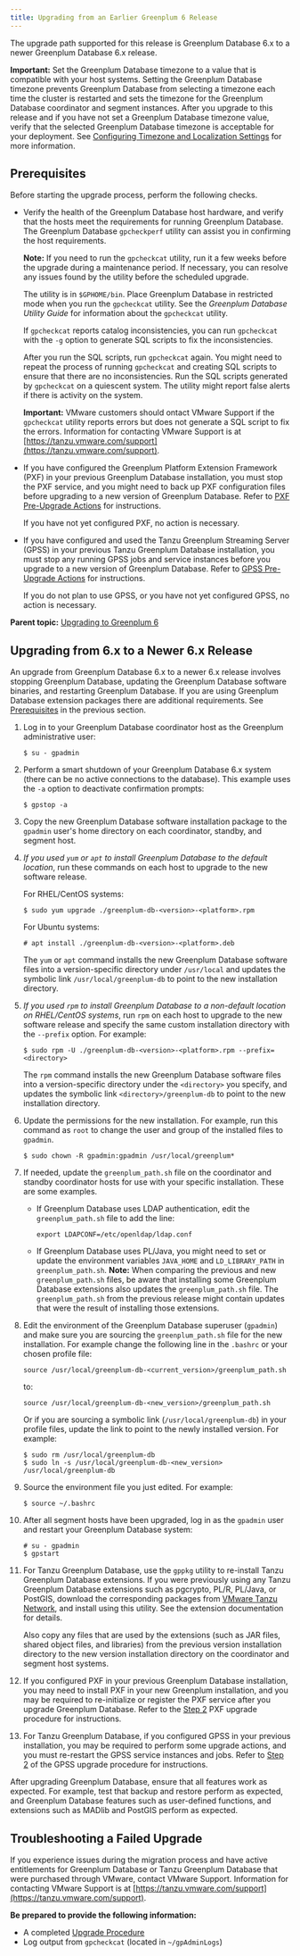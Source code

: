 ```yaml
---
title: Upgrading from an Earlier Greenplum 6 Release 
---
```


The upgrade path supported for this release is Greenplum Database 6.x to a newer Greenplum Database 6.x release.

**Important:** Set the Greenplum Database timezone to a value that is compatible with your host systems. Setting the Greenplum Database timezone prevents Greenplum Database from selecting a timezone each time the cluster is restarted and sets the timezone for the Greenplum Database coordinator and segment instances. After you upgrade to this release and if you have not set a Greenplum Database timezone value, verify that the selected Greenplum Database timezone is acceptable for your deployment. See [Configuring Timezone and Localization Settings](localization.html) for more information.

## <a id="gpdb_prereq"></a>Prerequisites 

Before starting the upgrade process, perform the following checks.

-   Verify the health of the Greenplum Database host hardware, and verify that the hosts meet the requirements for running Greenplum Database. The Greenplum Database `gpcheckperf` utility can assist you in confirming the host requirements.

    **Note:** If you need to run the `gpcheckcat` utility, run it a few weeks before the upgrade during a maintenance period. If necessary, you can resolve any issues found by the utility before the scheduled upgrade.

    The utility is in `$GPHOME/bin`. Place Greenplum Database in restricted mode when you run the `gpcheckcat` utility. See the *Greenplum Database Utility Guide* for information about the `gpcheckcat` utility.

    If `gpcheckcat` reports catalog inconsistencies, you can run `gpcheckcat` with the `-g` option to generate SQL scripts to fix the inconsistencies.

    After you run the SQL scripts, run `gpcheckcat` again. You might need to repeat the process of running `gpcheckcat` and creating SQL scripts to ensure that there are no inconsistencies. Run the SQL scripts generated by `gpcheckcat` on a quiescent system. The utility might report false alerts if there is activity on the system.

    **Important:** VMware customers should ontact VMware Support if the `gpcheckcat` utility reports errors but does not generate a SQL script to fix the errors. Information for contacting VMware Support is at [https://tanzu.vmware.com/support](https://tanzu.vmware.com/support).

-   If you have configured the Greenplum Platform Extension Framework \(PXF\) in your previous Greenplum Database installation, you must stop the PXF service, and you might need to back up PXF configuration files before upgrading to a new version of Greenplum Database. Refer to [PXF Pre-Upgrade Actions](../pxf/upgrade_pxf_6x.html#pxfpre) for instructions.

    If you have not yet configured PXF, no action is necessary.

-   If you have configured and used the Tanzu Greenplum Streaming Server \(GPSS\) in your previous Tanzu Greenplum Database installation, you must stop any running GPSS jobs and service instances before you upgrade to a new version of Greenplum Database. Refer to [GPSS Pre-Upgrade Actions](https://docs.vmware.com/en/VMware-Tanzu-Greenplum-Streaming-Server/1.7/greenplum-streaming-server/GUID-upgrading-gpss.html#step1-gpss-pre-upgrade-actions) for instructions.

    If you do not plan to use GPSS, or you have not yet configured GPSS, no action is necessary.


**Parent topic:** [Upgrading to Greenplum 6](upgrade_intro.html)

## <a id="topic17"></a>Upgrading from 6.x to a Newer 6.x Release 

An upgrade from Greenplum Database 6.x to a newer 6.x release involves stopping Greenplum Database, updating the Greenplum Database software binaries, and restarting Greenplum Database. If you are using Greenplum Database extension packages there are additional requirements. See [Prerequisites](#gpdb_prereq) in the previous section.

1.  Log in to your Greenplum Database coordinator host as the Greenplum administrative user:

    ```
    $ su - gpadmin
    ```

2.  Perform a smart shutdown of your Greenplum Database 6.x system \(there can be no active connections to the database\). This example uses the `-a` option to deactivate confirmation prompts:

    ```
    $ gpstop -a
    ```

3.  Copy the new Greenplum Database software installation package to the `gpadmin` user's home directory on each coordinator, standby, and segment host.
4.  *If you used `yum` or `apt` to install Greenplum Database to the default location*, run these commands on each host to upgrade to the new software release.

    For RHEL/CentOS systems:

    ```
    $ sudo yum upgrade ./greenplum-db-<version>-<platform>.rpm
    ```

    For Ubuntu systems:

    ```
    # apt install ./greenplum-db-<version>-<platform>.deb
    ```

    The `yum` or `apt` command installs the new Greenplum Database software files into a version-specific directory under `/usr/local` and updates the symbolic link `/usr/local/greenplum-db` to point to the new installation directory.

5.  *If you used `rpm` to install Greenplum Database to a non-default location on RHEL/CentOS systems*, run `rpm` on each host to upgrade to the new software release and specify the same custom installation directory with the `--prefix` option. For example:

    ```
    $ sudo rpm -U ./greenplum-db-<version>-<platform>.rpm --prefix=<directory>
    ```

    The `rpm` command installs the new Greenplum Database software files into a version-specific directory under the `<directory>` you specify, and updates the symbolic link `<directory>/greenplum-db` to point to the new installation directory.

6.  Update the permissions for the new installation. For example, run this command as `root` to change the user and group of the installed files to `gpadmin`.

    ```
    $ sudo chown -R gpadmin:gpadmin /usr/local/greenplum*
    ```

7.  If needed, update the `greenplum_path.sh` file on the coordinator and standby coordinator hosts for use with your specific installation. These are some examples.
    -   If Greenplum Database uses LDAP authentication, edit the `greenplum_path.sh` file to add the line:

        ```
        export LDAPCONF=/etc/openldap/ldap.conf
        ```
    -   If Greenplum Database uses PL/Java, you might need to set or update the environment variables `JAVA_HOME` and `LD_LIBRARY_PATH` in `greenplum_path.sh`.
    **Note:** When comparing the previous and new `greenplum_path.sh` files, be aware that installing some Greenplum Database extensions also updates the `greenplum_path.sh` file. The `greenplum_path.sh` from the previous release might contain updates that were the result of installing those extensions.

8.  Edit the environment of the Greenplum Database superuser \(`gpadmin`\) and make sure you are sourcing the `greenplum_path.sh` file for the new installation. For example change the following line in the `.bashrc` or your chosen profile file:

    ```
    source /usr/local/greenplum-db-<current_version>/greenplum_path.sh
    ```

    to:

    ```
    source /usr/local/greenplum-db-<new_version>/greenplum_path.sh
    ```

    Or if you are sourcing a symbolic link \(`/usr/local/greenplum-db`\) in your profile files, update the link to point to the newly installed version. For example:

    ```
    $ sudo rm /usr/local/greenplum-db
    $ sudo ln -s /usr/local/greenplum-db-<new_version> /usr/local/greenplum-db
    ```

9.  Source the environment file you just edited. For example:

    ```
    $ source ~/.bashrc
    ```

10. After all segment hosts have been upgraded, log in as the `gpadmin` user and restart your Greenplum Database system:

    ```
    # su - gpadmin
    $ gpstart
    ```

11. For Tanzu Greenplum Database, use the `gppkg` utility to re-install Tanzu Greenplum Database extensions. If you were previously using any Tanzu Greenplum Database extensions such as pgcrypto, PL/R, PL/Java, or PostGIS, download the corresponding packages from [VMware Tanzu Network](https://network.pivotal.io/products/pivotal-gpdb), and install using this utility. See the extension documentation for details.

    Also copy any files that are used by the extensions \(such as JAR files, shared object files, and libraries\) from the previous version installation directory to the new version installation directory on the coordinator and segment host systems.

12. If you configured PXF in your previous Greenplum Database installation, you may need to install PXF in your new Greenplum installation, and you may be required to re-initialize or register the PXF service after you upgrade Greenplum Database. Refer to the [Step 2](../pxf/upgrade_pxf_6x.html#pxfup) PXF upgrade procedure for instructions.
13. For Tanzu Greenplum Database, if you configured GPSS in your previous installation, you may be required to perform some upgrade actions, and you must re-restart the GPSS service instances and jobs. Refer to [Step 2](https://docs.vmware.com/en/VMware-Tanzu-Greenplum-Streaming-Server/1.7/greenplum-streaming-server/GUID-upgrading-gpss.html#step2-upgrading-gpss) of the GPSS upgrade procedure for instructions.

After upgrading Greenplum Database, ensure that all features work as expected. For example, test that backup and restore perform as expected, and Greenplum Database features such as user-defined functions, and extensions such as MADlib and PostGIS perform as expected.

## <a id="topic_zbx_szy_kbb"></a>Troubleshooting a Failed Upgrade 

If you experience issues during the migration process and have active entitlements for Greenplum Database or Tanzu Greenplum Database that were purchased through VMware, contact VMware Support. Information for contacting VMware Support is at [https://tanzu.vmware.com/support](https://tanzu.vmware.com/support).

**Be prepared to provide the following information:**

-   A completed [Upgrade Procedure](#topic17)
-   Log output from `gpcheckcat` \(located in `~/gpAdminLogs`\)

